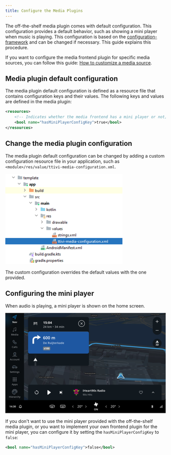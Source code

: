 ```yaml
---
title: Configure the Media Plugins
---
```


The off-the-shelf media plugin comes with default configuration. This configuration provides a
default behavior, such as showing a mini player when music is playing. This configuration is based
on the
[configuration-framework](/tomtom-indigo/documentation/tutorials-and-examples/customization/use-the-configuration-framework)
and can be changed if necessary. This guide explains this procedure.

If you want to configure the media frontend plugin for specific media sources, you can follow
this guide:
[How to customize a media source](/tomtom-indigo/documentation/tutorials-and-examples/media/customize-a-media-source).

## Media plugin default configuration

The media plugin default configuration is defined as a resource file that contains configuration
keys and their values. The following keys and values are defined in the media plugin:

```xml
<resources>
    <!-- Indicates whether the media frontend has a mini player or not; `true` by default. -->
    <bool name="hasMiniPlayerConfigKey">true</bool>
</resources>
```

## Change the media plugin configuration

The media plugin default configuration can be changed by adding a custom configuration resource file
in your application, such as `<module>/res/value/ttivi-media-configuration.xml`.

![media configuration](images/media_configuration_file.png)

The custom configuration overrides the default values with the one provided.

## Configuring the mini player

When audio is playing, a mini player is shown on the home screen.

![mini player](images/media_mini_player.png)

If you don't want to use the mini player provided with the off-the-shelf media plugin, or you
want to implement your own frontend plugin for the mini player, you can configure it by setting the
`hasMiniPlayerConfigKey` to `false`:

```xml
<bool name="hasMiniPlayerConfigKey">false</bool>
```
